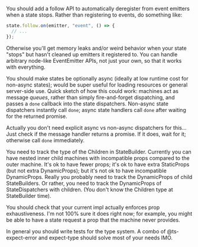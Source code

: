 You should add a follow API to automatically deregister from event emitters
when a state stops. Rather than registering to events, do something like:

```typescript
state.follow.on(emitter, "event", () => {
  // ...
});
```

Otherwise you'll get memory leaks and/or weird behavior when your state "stops"
but hasn't cleaned up emitters it registered to. You can handle arbitrary
node-like EventEmitter APIs, not just your own, so that it works with
everything.

You should make states be optionally async (ideally at low runtime cost for
non-async states); would be super useful for loading resources or general
server-side use. Quick sketch of how this could work: machines act as message
*queues*, rather than simply fire-and-forget dispatching, and passes a `done`
callback into the state dispatchers. Non-async state dispatchers instantly call
`done`; async state handlers call `done` after waiting for the returned
promise.

Actually you don't need explicit async vs non-async dispatchers for this...
Just check if the message handler returns a promise. If it does, wait for it;
otherwise call `done` immediately.

You need to track the type of the Children in StateBuilder. Currently you can
have nested inner child machines with incompatible props compared to the outer
machine. It's ok to have fewer props; it's ok to have extra StaticProps (but
not extra DynamicProps); but it's not ok to have incompatible DynamicProps.
Really you probably need to track the DynamicProps of child StateBuilders. Or
rather, you need to track the DynamicProps of StateDispatchers with children.
(You don't know the Children type at StateBuilder time).

You should check that your current impl actually enforces prop exhaustiveness.
I'm not 100% sure it does right now; for example, you might be able to have a
state request a prop that the machine never provides.

In general you should write tests for the type system. A combo of
@ts-expect-error and expect-type should solve most of your needs IMO.
